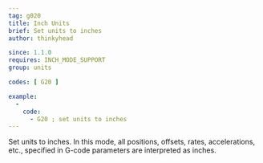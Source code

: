 ```yaml
---
tag: g020
title: Inch Units
brief: Set units to inches
author: thinkyhead

since: 1.1.0
requires: INCH_MODE_SUPPORT
group: units

codes: [ G20 ]

example:
  -
    code:
      - G20 ; set units to inches
---
```


Set units to inches. In this mode, all positions, offsets, rates, accelerations, etc., specified in G-code parameters are interpreted as inches.

